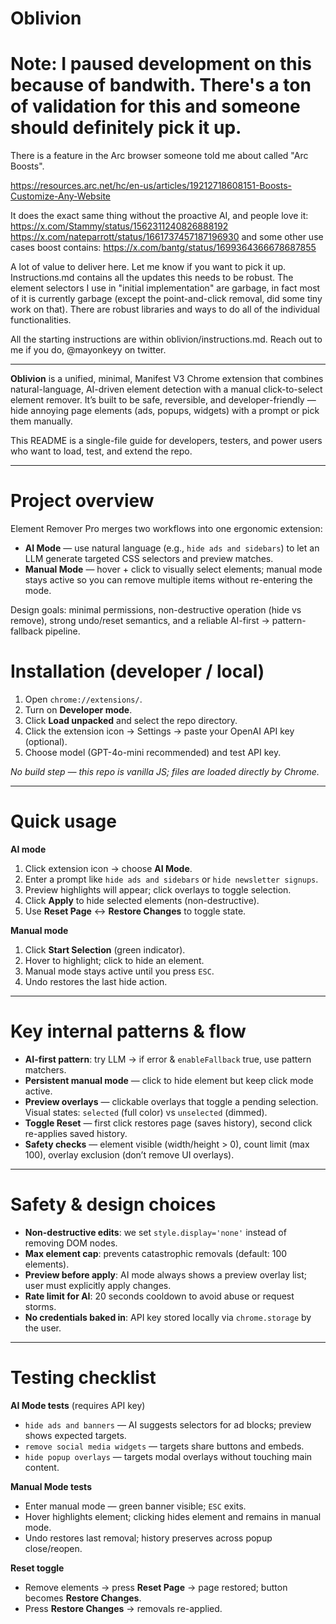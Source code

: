 # Oblivion

# Note: I paused development on this because of bandwith. There's a ton of validation for this and someone should definitely pick it up.

There is a feature in the Arc browser someone told me about called "Arc Boosts". 

https://resources.arc.net/hc/en-us/articles/19212718608151-Boosts-Customize-Any-Website

It does the exact same thing without the proactive AI, and people love it:
https://x.com/Stammy/status/1562311240826888192
https://x.com/nateparrott/status/1661737457187196930
and some other use cases boost contains: https://x.com/bantg/status/1699364366678687855

A lot of value to deliver here. Let me know if you want to pick it up. 
Instructions.md contains all the updates this needs to be robust. The element selectors I use in "initial implementation" are garbage, in fact most of it is currently garbage (except the point-and-click removal, did some tiny work on that). There are robust libraries and ways to do all of the individual functionalities. 

All the starting instructions are within oblivion/instructions.md. Reach out to me if you do, @mayonkeyy on twitter.

---

**Oblivion** is a unified, minimal, Manifest V3 Chrome extension that combines natural-language, AI-driven element detection with a manual click-to-select element remover. It’s built to be safe, reversible, and developer-friendly — hide annoying page elements (ads, popups, widgets) with a prompt or pick them manually.

This README is a single-file guide for developers, testers, and power users who want to load, test, and extend the repo.

---

# Project overview

Element Remover Pro merges two workflows into one ergonomic extension:

* **AI Mode** — use natural language (e.g., `hide ads and sidebars`) to let an LLM generate targeted CSS selectors and preview matches.
* **Manual Mode** — hover + click to visually select elements; manual mode stays active so you can remove multiple items without re-entering the mode.

Design goals: minimal permissions, non-destructive operation (hide vs remove), strong undo/reset semantics, and a reliable AI-first → pattern-fallback pipeline.


# Installation (developer / local)

1. Open `chrome://extensions/`.
2. Turn on **Developer mode**.
3. Click **Load unpacked** and select the repo directory.
4. Click the extension icon → Settings → paste your OpenAI API key (optional).
5. Choose model (GPT-4o-mini recommended) and test API key.

*No build step — this repo is vanilla JS; files are loaded directly by Chrome.*

---

# Quick usage

**AI mode**

1. Click extension icon → choose **AI Mode**.
2. Enter a prompt like `hide ads and sidebars` or `hide newsletter signups`.
3. Preview highlights will appear; click overlays to toggle selection.
4. Click **Apply** to hide selected elements (non-destructive).
5. Use **Reset Page** ↔ **Restore Changes** to toggle state.

**Manual mode**

1. Click **Start Selection** (green indicator).
2. Hover to highlight; click to hide an element.
3. Manual mode stays active until you press `ESC`.
4. Undo restores the last hide action.

---


# Key internal patterns & flow

* **AI-first pattern**: try LLM → if error & `enableFallback` true, use pattern matchers.
* **Persistent manual mode** — click to hide element but keep click mode active.
* **Preview overlays** — clickable overlays that toggle a pending selection. Visual states: `selected` (full color) vs `unselected` (dimmed).
* **Toggle Reset** — first click restores page (saves history), second click re-applies saved history.
* **Safety checks** — element visible (width/height > 0), count limit (max 100), overlay exclusion (don’t remove UI overlays).

---

# Safety & design choices

* **Non-destructive edits**: we set `style.display='none'` instead of removing DOM nodes.
* **Max element cap**: prevents catastrophic removals (default: 100 elements).
* **Preview before apply**: AI mode always shows a preview overlay list; user must explicitly apply changes.
* **Rate limit for AI**: 20 seconds cooldown to avoid abuse or request storms.
* **No credentials baked in**: API key stored locally via `chrome.storage` by the user.

---

# Testing checklist

**AI Mode tests** (requires API key)

* `hide ads and banners` — AI suggests selectors for ad blocks; preview shows expected targets.
* `remove social media widgets` — targets share buttons and embeds.
* `hide popup overlays` — targets modal overlays without touching main content.

**Manual Mode tests**

* Enter manual mode — green banner visible; `ESC` exits.
* Hover highlights element; clicking hides element and remains in manual mode.
* Undo restores last removal; history preserves across popup close/reopen.

**Reset toggle**

* Remove elements → press **Reset Page** → page restored; button becomes **Restore Changes**.
* Press **Restore Changes** → removals re-applied.

